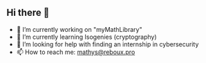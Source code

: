 ## Hi there 👋

- 🔭 I’m currently working on "myMathLibrary"
- 🌱 I’m currently learning Isogenies (cryptography)
- 🤔 I’m looking for help with finding an internship in cybersecurity
- 📫 How to reach me: mathys@reboux.pro
